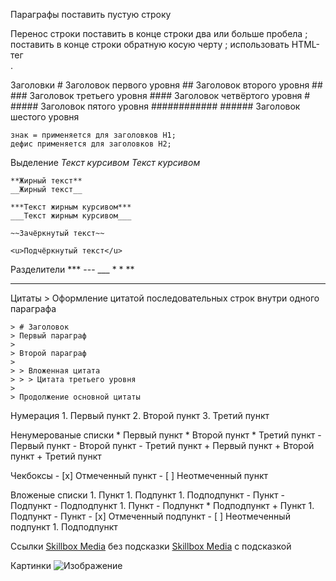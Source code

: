 Параграфы
    поставить пустую строку

Перенос строки
    поставить в конце строки два или больше пробела   ;
    поставить в конце строки обратную косую черту \;
    использовать HTML-тег <br>.

Заголовки
    # Заголовок первого уровня
    ## Заголовок второго уровня ##
    ### Заголовок третьего уровня
    #### Заголовок четвёртого уровня #
    ##### Заголовок пятого уровня ############
    ###### Заголовок шестого уровня

    знак = применяется для заголовков H1;
    дефис применяется для заголовков H2;

Выделение
    *Текст курсивом*
    _Текст курсивом_

    **Жирный текст**
    __Жирный текст__

    ***Текст жирным курсивом***
    ___Текст жирным курсивом___

    ~~Зачёркнутый текст~~

    <u>Подчёркнутый текст</u>

Разделители
    ***
    ---
    ___
    *	*  **
    <hr>

Цитаты
    > Оформление цитатой
    последовательных строк
    внутри одного параграфа

    > # Заголовок
    > Первый параграф
    >
    > Второй параграф
    >
    > > Вложенная цитата
    > > > Цитата третьего уровня
    >
    > Продолжение основной цитаты

Нумерация
    1. Первый пункт
    2. Второй пункт
    3. Третий пункт

Ненумерованые списки
    * Первый пункт
    * Второй пункт
    * Третий пункт
    - Первый пункт
    - Второй пункт
    - Третий пункт
    + Первый пункт
    + Второй пункт
    + Третий пункт

Чекбоксы
    - [x] Отмеченный пункт
    - [ ] Неотмеченный пункт

Вложеные списки
    1. Пункт
	1. Подпункт
		1. Подподпункт
    - Пункт
        - Подпункт
            - Подподпункт
    1. Пункт
        - Подпункт
            * Подподпункт
    + Пункт
        1. Подпункт
    - Пункт
    - [x] Отмеченный подпункт
    - [ ] Неотмеченный подпункт
        1. Подподпункт

Ссылки
    [Skillbox Media](https://skillbox.ru/media/) без подсказки
    [Skillbox Media](https://skillbox.ru/media/ "Всплывающая подсказка") с подсказкой

Картинки
    ![Изображение](https://upload.wikimedia.org/wikipedia/commons/thumb/4/48/Markdown-mark.svg/1920px-Markdown-mark.svg.png "Логотип Markdown")